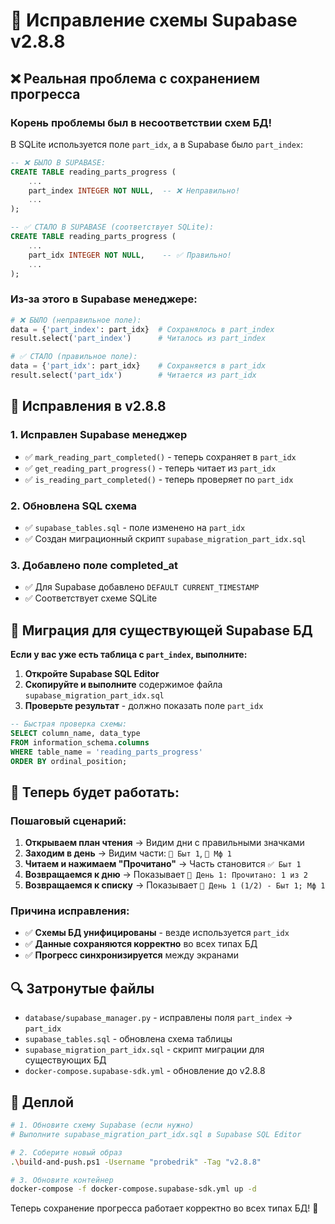 # 🔧 Исправление схемы Supabase v2.8.8

## ❌ Реальная проблема с сохранением прогресса

### **Корень проблемы был в несоответствии схем БД!**

В SQLite используется поле `part_idx`, а в Supabase было `part_index`:

```sql
-- ❌ БЫЛО В SUPABASE:
CREATE TABLE reading_parts_progress (
    ...
    part_index INTEGER NOT NULL,  -- ❌ Неправильно!
    ...
);

-- ✅ СТАЛО В SUPABASE (соответствует SQLite):
CREATE TABLE reading_parts_progress (
    ...
    part_idx INTEGER NOT NULL,    -- ✅ Правильно!
    ...
);
```

### **Из-за этого в Supabase менеджере:**
```python
# ❌ БЫЛО (неправильное поле):
data = {'part_index': part_idx}  # Сохранялось в part_index
result.select('part_index')      # Читалось из part_index

# ✅ СТАЛО (правильное поле):
data = {'part_idx': part_idx}    # Сохраняется в part_idx
result.select('part_idx')        # Читается из part_idx
```

## 🔧 Исправления в v2.8.8

### **1. Исправлен Supabase менеджер**
- ✅ `mark_reading_part_completed()` - теперь сохраняет в `part_idx`
- ✅ `get_reading_part_progress()` - теперь читает из `part_idx`
- ✅ `is_reading_part_completed()` - теперь проверяет по `part_idx`

### **2. Обновлена SQL схема**
- ✅ `supabase_tables.sql` - поле изменено на `part_idx`
- ✅ Создан миграционный скрипт `supabase_migration_part_idx.sql`

### **3. Добавлено поле completed_at**
- ✅ Для Supabase добавлено `DEFAULT CURRENT_TIMESTAMP`
- ✅ Соответствует схеме SQLite

## 🚀 Миграция для существующей Supabase БД

**Если у вас уже есть таблица с `part_index`, выполните:**

1. **Откройте Supabase SQL Editor**
2. **Скопируйте и выполните** содержимое файла `supabase_migration_part_idx.sql`
3. **Проверьте результат** - должно показать поле `part_idx`

```sql
-- Быстрая проверка схемы:
SELECT column_name, data_type 
FROM information_schema.columns 
WHERE table_name = 'reading_parts_progress' 
ORDER BY ordinal_position;
```

## 🎯 Теперь будет работать:

### **Пошаговый сценарий:**
1. **Открываем план чтения** → Видим дни с правильными значками
2. **Заходим в день** → Видим части: `📄 Быт 1`, `📄 Мф 1` 
3. **Читаем и нажимаем "Прочитано"** → Часть становится `✅ Быт 1`
4. **Возвращаемся к дню** → Показывает `📖 День 1: Прочитано: 1 из 2`
5. **Возвращаемся к списку** → Показывает `📖 День 1 (1/2) - Быт 1; Мф 1`

### **Причина исправления:**
- ✅ **Схемы БД унифицированы** - везде используется `part_idx`
- ✅ **Данные сохраняются корректно** во всех типах БД
- ✅ **Прогресс синхронизируется** между экранами

## 🔍 Затронутые файлы

- `database/supabase_manager.py` - исправлены поля `part_index` → `part_idx`
- `supabase_tables.sql` - обновлена схема таблицы
- `supabase_migration_part_idx.sql` - скрипт миграции для существующих БД
- `docker-compose.supabase-sdk.yml` - обновление до v2.8.8

## 🚀 Деплой

```bash
# 1. Обновите схему Supabase (если нужно)
# Выполните supabase_migration_part_idx.sql в Supabase SQL Editor

# 2. Соберите новый образ
.\build-and-push.ps1 -Username "probedrik" -Tag "v2.8.8"

# 3. Обновите контейнер
docker-compose -f docker-compose.supabase-sdk.yml up -d
```

Теперь сохранение прогресса работает корректно во всех типах БД! 🎯 